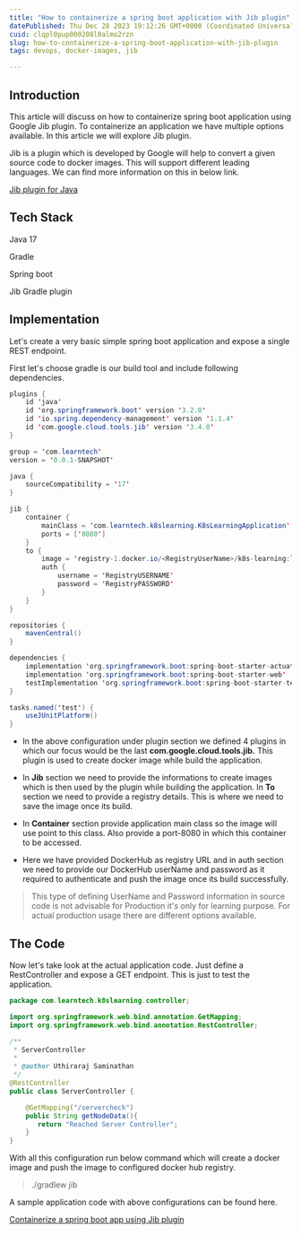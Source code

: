 ```yaml
---
title: "How to containerize a spring boot application with Jib plugin"
datePublished: Thu Dec 28 2023 19:12:26 GMT+0000 (Coordinated Universal Time)
cuid: clqpl0pup000208l0almo2rzn
slug: how-to-containerize-a-spring-boot-application-with-jib-plugin
tags: devops, docker-images, jib

---
```


## Introduction

This article will discuss on how to containerize spring boot application using Google Jib plugin. To containerize an application we have multiple options available. In this article we will explore Jib plugin.

Jib is a plugin which is developed by Google will help to convert a given source code to docker images. This will support different leading languages. We can find more information on this in below link.

[Jib plugin for Java](https://github.com/GoogleContainerTools/jib/blob/master/jib-gradle-plugin/README.md)

## Tech Stack

Java 17

Gradle

Spring boot

Jib Gradle plugin

## Implementation

Let's create a very basic simple spring boot application and expose a single REST endpoint.

First let's choose gradle is our build tool and include following dependencies.

```java
plugins {
	id 'java'
	id 'org.springframework.boot' version '3.2.0'
	id 'io.spring.dependency-management' version '1.1.4'
	id 'com.google.cloud.tools.jib' version '3.4.0'
}

group = 'com.learntech'
version = '0.0.1-SNAPSHOT'

java {
	sourceCompatibility = '17'
}

jib {
	container {
		mainClass = 'com.learntech.k8slearning.K8sLearningApplication'
		ports = ['8080']
	}
	to {
		image = 'registry-1.docker.io/<RegistryUserName>/k8s-learning:latest'
		auth {
			username = 'RegistryUSERNAME'
			password = 'RegistryPASSWORD'
		}
	}
}

repositories {
	mavenCentral()
}

dependencies {
	implementation 'org.springframework.boot:spring-boot-starter-actuator'
	implementation 'org.springframework.boot:spring-boot-starter-web'
	testImplementation 'org.springframework.boot:spring-boot-starter-test'
}

tasks.named('test') {
	useJUnitPlatform()
}
```

* In the above configuration under plugin section we defined 4 plugins in which our focus would be the last **com.google.cloud.tools.jib.** This plugin is used to create docker image while build the application.
    
* In **Jib** section we need to provide the informations to create images which is then used by the plugin while building the application. In **To** section we need to provide a registry details. This is where we need to save the image once its build.
    
* In **Container** section provide application main class so the image will use point to this class. Also provide a port-8080 in which this container to be accessed.
    
* Here we have provided DockerHub as registry URL and in auth section we need to provide our DockerHub userName and password as it required to authenticate and push the image once its build successfully.
    

> This type of defining UserName and Password information in source code is not advisable for Production it's only for learning purpose. For actual production usage there are different options available.

## The Code

Now let's take look at the actual application code. Just define a RestController and expose a GET endpoint. This is just to test the application.

```java
package com.learntech.k8slearning.controller;

import org.springframework.web.bind.annotation.GetMapping;
import org.springframework.web.bind.annotation.RestController;

/**
 * ServerController
 *
 * @author Uthiraraj Saminathan
 */
@RestController
public class ServerController {

    @GetMapping("/servercheck")
    public String getNodeData(){
       return "Reached Server Controller";
    }
}
```

With all this configuration run below command which will create a docker image and push the image to configured docker hub registry.

> ./gradlew jib

A sample application code with above configurations can be found here.

[Containerize a spring boot app using Jib plugin](https://github.com/uthircloudnative/k8s-learning/tree/feature_k8s_deployment_example)